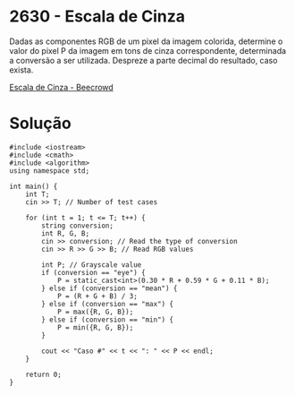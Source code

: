 # 2630 - Escala de Cinza

Dadas as componentes RGB de um pixel da imagem colorida, determine o valor do pixel P da imagem em tons de cinza correspondente, determinada a conversão a ser utilizada. Despreze a parte decimal do resultado, caso exista.

[Escala de Cinza - Beecrowd](https://judge.beecrowd.com/pt/problems/view/2630)

# Solução
```
#include <iostream>
#include <cmath>
#include <algorithm>
using namespace std;

int main() {
    int T;
    cin >> T; // Number of test cases

    for (int t = 1; t <= T; t++) {
        string conversion;
        int R, G, B;
        cin >> conversion; // Read the type of conversion
        cin >> R >> G >> B; // Read RGB values

        int P; // Grayscale value
        if (conversion == "eye") {
            P = static_cast<int>(0.30 * R + 0.59 * G + 0.11 * B);
        } else if (conversion == "mean") {
            P = (R + G + B) / 3;
        } else if (conversion == "max") {
            P = max({R, G, B});
        } else if (conversion == "min") {
            P = min({R, G, B});
        }

        cout << "Caso #" << t << ": " << P << endl;
    }

    return 0;
}

```